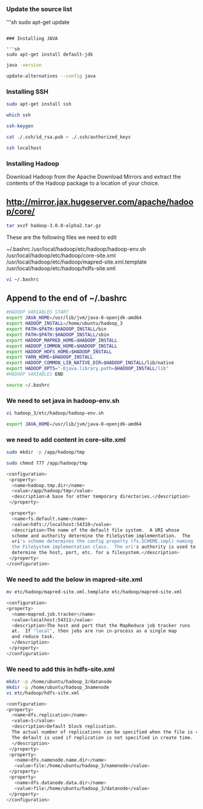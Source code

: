 ### Update the source list

'''sh
sudo apt-get update
```

### Installing JAVA

'''sh
sudo apt-get install default-jdk
```

```sh
java -version
```
```sh
update-alternatives --config java
```

### Installing SSH

```sh
sudo apt-get install ssh
```
```sh
which ssh
```
```sh
ssh-keygen
```
```sh
cat ./.ssh/id_rsa.pub > ./.ssh/authorized_keys
```
```sh
ssh localhost
```


### Installing Hadoop

Download Hadoop from the Apache Download Mirrors and extract the contents of the Hadoop package to a location of your choice.

## http://mirror.jax.hugeserver.com/apache/hadoop/core/

```sh
tar xvzf hadoop-3.0.0-alpha2.tar.gz 
```

These are the following files we need to edit

~/.bashrc
/usr/local/hadoop/etc/hadoop/hadoop-env.sh
/usr/local/hadoop/etc/hadoop/core-site.xml
/usr/local/hadoop/etc/hadoop/mapred-site.xml.template
/usr/local/hadoop/etc/hadoop/hdfs-site.xml

```sh
vi ~/.bashrc
```
## Append to the end of ~/.bashrc

```sh
#HADOOP VARIABLES START
export JAVA_HOME=/usr/lib/jvm/java-8-openjdk-amd64
export HADOOP_INSTALL=/home/ubuntu/hadoop_3
export PATH=$PATH:$HADOOP_INSTALL/bin
export PATH=$PATH:$HADOOP_INSTALL/sbin
export HADOOP_MAPRED_HOME=$HADOOP_INSTALL
export HADOOP_COMMON_HOME=$HADOOP_INSTALL
export HADOOP_HDFS_HOME=$HADOOP_INSTALL
export YARN_HOME=$HADOOP_INSTALL
export HADOOP_COMMON_LIB_NATIVE_DIR=$HADOOP_INSTALL/lib/native
export HADOOP_OPTS="-Djava.library.path=$HADOOP_INSTALL/lib"
#HADOOP VARIABLES END
```
```sh
source ~/.bashrc
```

### We need to set java in hadoop-env.sh

```sh
vi hadoop_3/etc/hadoop/hadoop-env.sh
```
```sh
export JAVA_HOME=/usr/lib/jvm/java-8-openjdk-amd64
```

### we need to add content in core-site.xml

```sh
sudo mkdir -p /app/hadoop/tmp
```
```sh
sudo chmod 777 /app/hadoop/tmp
```

```sh
<configuration>
 <property>
  <name>hadoop.tmp.dir</name>
  <value>/app/hadoop/tmp</value>
  <description>A base for other temporary directories.</description>
 </property>

 <property>
  <name>fs.default.name</name>
  <value>hdfs://localhost:54310</value>
  <description>The name of the default file system.  A URI whose
  scheme and authority determine the FileSystem implementation.  The
  uri's scheme determines the config property (fs.SCHEME.impl) naming
  the FileSystem implementation class.  The uri's authority is used to
  determine the host, port, etc. for a filesystem.</description>
 </property>
</configuration>
```

### We need to add the below in mapred-site.xml

```sh
mv etc/hadoop/mapred-site.xml.template etc/hadoop/mapred-site.xml
```

```sh
<configuration>
<property>
  <name>mapred.job.tracker</name>
  <value>localhost:54311</value>
  <description>The host and port that the MapReduce job tracker runs
  at.  If "local", then jobs are run in-process as a single map
  and reduce task.
  </description>
 </property>
</configuration>
```

### We need to add this in hdfs-site.xml

```sh
mkdir -p /home/ubuntu/hadoop_3/datanode
mkdir -p /home/ubuntu/hadoop_3namenode
vi etc/hadoop/hdfs-site.xml
```
```sh
<configuration>
<property>
  <name>dfs.replication</name>
  <value>1</value>
  <description>Default block replication.
  The actual number of replications can be specified when the file is created.
  The default is used if replication is not specified in create time.
  </description>
 </property>
 <property>
   <name>dfs.namenode.name.dir</name>
   <value>file:/home/ubuntu/hadoop_3/namenode</value>
 </property>
 <property>
   <name>dfs.datanode.data.dir</name>
   <value>file:/home/ubuntu/hadoop_3/datanode</value>
 </property>
</configuration>
```





